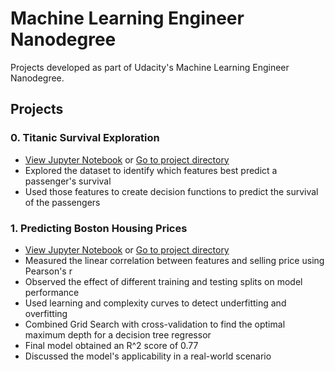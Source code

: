 # Machine Learning Engineer Nanodegree

Projects developed as part of Udacity's Machine Learning Engineer Nanodegree.

## Projects

### 0. Titanic Survival Exploration
* [View Jupyter Notebook](https://github.com/ocpodariu/udacity-mlnd/blob/master/projects/titanic_survival_exploration/titanic_survival_exploration.ipynb) or [Go to project directory](https://github.com/ocpodariu/udacity-mlnd/tree/master/projects/titanic_survival_exploration)
* Explored the dataset to identify which features best predict a passenger's survival
* Used those features to create decision functions to predict the survival of the passengers

### 1. Predicting Boston Housing Prices
* [View Jupyter Notebook](https://github.com/ocpodariu/udacity-mlnd/blob/master/projects/boston_housing/boston_housing.ipynb) or [Go to project directory](https://github.com/ocpodariu/udacity-mlnd/tree/master/projects/boston_housing)
* Measured the linear correlation between features and selling price using Pearson's r
* Observed the effect of different training and testing splits on model performance
* Used learning and complexity curves to detect underfitting and overfitting
* Combined Grid Search with cross-validation to find the optimal maximum depth for a decision tree regressor
* Final model obtained an R^2 score of 0.77
* Discussed the model's applicability in a real-world scenario
